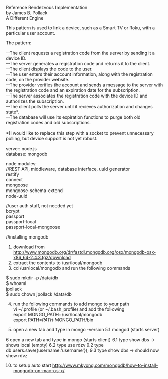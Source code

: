 Reference Rendezvous Implementation<br>
by James B. Pollack<br>
A Different Engine<br>

This pattern is used to link a device, such as a Smart TV or Roku, with a particular user account.<br>

The pattern:<br>

--The client requests a registration code from the server by sending it a device ID.<br>
--The server generates a registration code and returns it to the client.<br>
--The client displays the code to the user.<br>
--The user enters their account information, along with the registration code, on the provider website.<br>
--The provider verifies the account and sends a message to the server with the registration code and an expiration date for the subscription.<br>
--The server associates the registration code with the device ID and authorizes the subscription.<br>
--The client polls the server until it recieves authorization and changes state*.<br>
--The database will use its expiration functions to purge both old registration codes and old subscriptions.<br>
<br>
*[I would like to replace this step with a socket to prevent unnecessary polling, but device support is not yet robust.<br>




server: node.js<br>
database: mongodb<br>

node modules: <br>
//REST API, middleware, database interface, uuid generator<br>
restify<br>
connect<br>
mongoose<br>
mongoose-schema-extend<br>
node-uuid<br>


//user auth stuff, not needed yet<br>
bcrypt<br>
passport<br>
passport-local<br>
passport-local-mongoose<br>

//installing mongodb

1. download from http://www.mongodb.org/dr/fastdl.mongodb.org/osx/mongodb-osx-x86_64-2.4.3.tgz/download
2. extract the contents to /usr/local/mongodb
3. cd /usr/local/mongodb and run the following commands 

$ sudo mkdir -p /data/db<br>
$ whoami<br>
jpollack<br>
$ sudo chown jpollack /data/db<br>


4. run the following commands to add mongo to your path<br>
vi ~/.profile (or ~/.bash_profile) and add the following<br>
export MONGO_PATH=/usr/local/mongodb<br>
export PATH=$PATH:$MONGO_PATH/bin<br>

5. open a new tab and type in mongo -version 
5.1 mongod (starts server)

6 open a new tab and type in mongo (starts client) 
6.1 type show dbs -> shows local (empty)
6.2 type use rdzv
9.2 type db.users.save({username:'username'});
9.3 type show dbs -> should now show rdvz

10. to setup auto start http://www.mkyong.com/mongodb/how-to-install-mongodb-on-mac-os-x/
